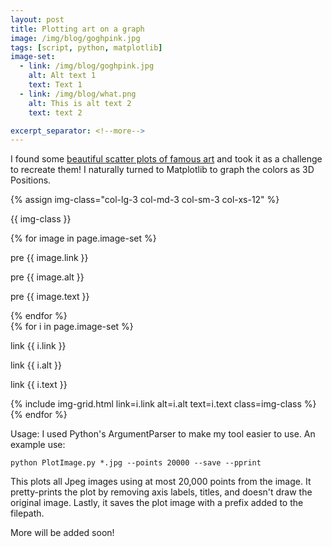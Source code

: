```yaml
---
layout: post
title: Plotting art on a graph
image: /img/blog/goghpink.jpg
tags: [script, python, matplotlib]
image-set:
  - link: /img/blog/goghpink.jpg
    alt: Alt text 1
    text: Text 1
  - link: /img/blog/what.png
    alt: This is alt text 2
    text: text 2

excerpt_separator: <!--more-->
---
```


I found some <a href="https://imgur.com/a/aRBd1" target="_blank">beautiful scatter plots of famous art</a> and took it as a challenge to recreate them! I naturally turned to Matplotlib to graph the colors as 3D Positions.
<!--more-->

<!-- navbar-links:
  whoami:
    - About me: "single-pages/aboutme"
    - Résumé: "single-pages/resume"
  Projects:
    - Music Lesson Planner: "https://github.com/David-Carlson/320MusicLessonPlanner" -->

{% assign img-class="col-lg-3 col-md-3 col-sm-3 col-xs-12" %}
<p> {{ img-class }}</p>
{% for image in page.image-set %}
  <p> pre {{ image.link }}</p>
  <p> pre {{ image.alt }}</p>
  <p> pre {{ image.text }}</p>
{% endfor %}
<div class="container">
  <div class="row">
    {% for i in page.image-set %}
      <p> link {{ i.link }}</p>
      <p> link {{ i.alt }}</p>
      <p> link {{ i.text }}</p>
      {% include img-grid.html link=i.link alt=i.alt text=i.text class=img-class %}
    {% endfor %}
  </div>
</div>

Usage:  I used Python's ArgumentParser to make my tool easier to use. An example use:

```
python PlotImage.py *.jpg --points 20000 --save --pprint
```
This plots all Jpeg images using at most 20,000 points from the image. It pretty-prints
the plot by removing axis labels, titles, and doesn't draw the original image.
Lastly, it saves the plot image with a prefix added to the filepath.


More will be added soon!

<!-- Images in bootstrap grids -->

<!-- Code samples -->
